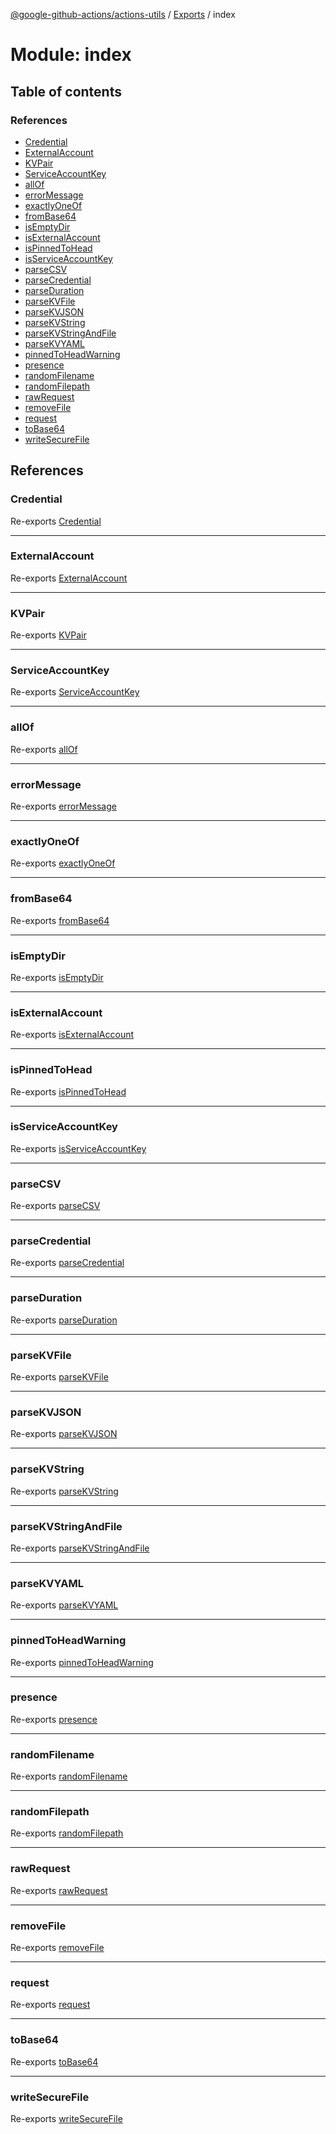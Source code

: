 [@google-github-actions/actions-utils](../README.md) / [Exports](../modules.md) / index

# Module: index

## Table of contents

### References

- [Credential](index.md#credential)
- [ExternalAccount](index.md#externalaccount)
- [KVPair](index.md#kvpair)
- [ServiceAccountKey](index.md#serviceaccountkey)
- [allOf](index.md#allof)
- [errorMessage](index.md#errormessage)
- [exactlyOneOf](index.md#exactlyoneof)
- [fromBase64](index.md#frombase64)
- [isEmptyDir](index.md#isemptydir)
- [isExternalAccount](index.md#isexternalaccount)
- [isPinnedToHead](index.md#ispinnedtohead)
- [isServiceAccountKey](index.md#isserviceaccountkey)
- [parseCSV](index.md#parsecsv)
- [parseCredential](index.md#parsecredential)
- [parseDuration](index.md#parseduration)
- [parseKVFile](index.md#parsekvfile)
- [parseKVJSON](index.md#parsekvjson)
- [parseKVString](index.md#parsekvstring)
- [parseKVStringAndFile](index.md#parsekvstringandfile)
- [parseKVYAML](index.md#parsekvyaml)
- [pinnedToHeadWarning](index.md#pinnedtoheadwarning)
- [presence](index.md#presence)
- [randomFilename](index.md#randomfilename)
- [randomFilepath](index.md#randomfilepath)
- [rawRequest](index.md#rawrequest)
- [removeFile](index.md#removefile)
- [request](index.md#request)
- [toBase64](index.md#tobase64)
- [writeSecureFile](index.md#writesecurefile)

## References

### Credential

Re-exports [Credential](auth.md#credential)

___

### ExternalAccount

Re-exports [ExternalAccount](auth.md#externalaccount)

___

### KVPair

Re-exports [KVPair](kv.md#kvpair)

___

### ServiceAccountKey

Re-exports [ServiceAccountKey](auth.md#serviceaccountkey)

___

### allOf

Re-exports [allOf](validations.md#allof)

___

### errorMessage

Re-exports [errorMessage](errors.md#errormessage)

___

### exactlyOneOf

Re-exports [exactlyOneOf](validations.md#exactlyoneof)

___

### fromBase64

Re-exports [fromBase64](encoding.md#frombase64)

___

### isEmptyDir

Re-exports [isEmptyDir](fs.md#isemptydir)

___

### isExternalAccount

Re-exports [isExternalAccount](auth.md#isexternalaccount)

___

### isPinnedToHead

Re-exports [isPinnedToHead](warnings.md#ispinnedtohead)

___

### isServiceAccountKey

Re-exports [isServiceAccountKey](auth.md#isserviceaccountkey)

___

### parseCSV

Re-exports [parseCSV](csv.md#parsecsv)

___

### parseCredential

Re-exports [parseCredential](auth.md#parsecredential)

___

### parseDuration

Re-exports [parseDuration](time.md#parseduration)

___

### parseKVFile

Re-exports [parseKVFile](kv.md#parsekvfile)

___

### parseKVJSON

Re-exports [parseKVJSON](kv.md#parsekvjson)

___

### parseKVString

Re-exports [parseKVString](kv.md#parsekvstring)

___

### parseKVStringAndFile

Re-exports [parseKVStringAndFile](kv.md#parsekvstringandfile)

___

### parseKVYAML

Re-exports [parseKVYAML](kv.md#parsekvyaml)

___

### pinnedToHeadWarning

Re-exports [pinnedToHeadWarning](warnings.md#pinnedtoheadwarning)

___

### presence

Re-exports [presence](validations.md#presence)

___

### randomFilename

Re-exports [randomFilename](random.md#randomfilename)

___

### randomFilepath

Re-exports [randomFilepath](random.md#randomfilepath)

___

### rawRequest

Re-exports [rawRequest](net.md#rawrequest)

___

### removeFile

Re-exports [removeFile](fs.md#removefile)

___

### request

Re-exports [request](net.md#request)

___

### toBase64

Re-exports [toBase64](encoding.md#tobase64)

___

### writeSecureFile

Re-exports [writeSecureFile](fs.md#writesecurefile)
